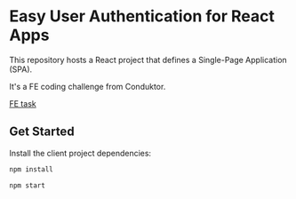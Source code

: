 # Easy User Authentication for React Apps

This repository hosts a React project that defines a Single-Page Application (SPA). 

It's a FE coding challenge from Conduktor. 


<a href="https://github.com/conduktor/conduktor-coding-challenge/tree/main/frontend-developers"> FE task </a>

## Get Started

Install the client project dependencies:

```bash
npm install
```


```bash
npm start
```